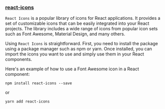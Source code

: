### [react-icons](https://react-icons.github.io/react-icons)
`React Icons` is a popular library of icons for React 
applications. It provides a set of customizable icons that 
can be easily integrated into your React projects. 
The library includes a wide range of icons from popular 
icon sets such as Font Awesome, Material Design, and many others.

Using `React Icons` is straightforward. First, you need 
to install the package using a package manager such 
as npm or yarn. Once installed, you can import the 
icons you want to use and simply use them in your 
React components.

Here's an example of how to use a Font Awesome 
icon in a React component:

```
npm install react-icons --save
```
or
```
yarn add react-icons
```
